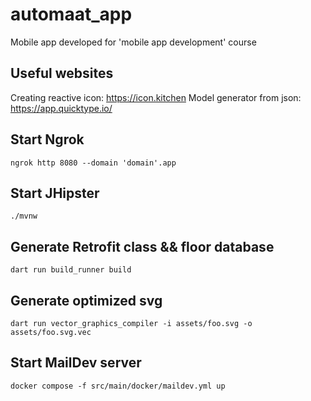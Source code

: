 # automaat_app

Mobile app developed for 'mobile app development' course

## Useful websites

Creating reactive icon: https://icon.kitchen
Model generator from json: https://app.quicktype.io/

## Start Ngrok
```
ngrok http 8080 --domain 'domain'.app
```
## Start JHipster
```
./mvnw
```
## Generate Retrofit class && floor database
```
dart run build_runner build
```

## Generate optimized svg
```
dart run vector_graphics_compiler -i assets/foo.svg -o assets/foo.svg.vec
```

## Start MailDev server
```
docker compose -f src/main/docker/maildev.yml up
```
